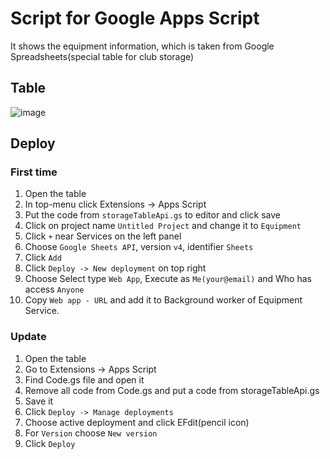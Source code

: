# Script for Google Apps Script
It shows the equipment information, which is taken from Google Spreadsheets(special table for club storage)

## Table
![image](https://github.com/takttusur/takt-equipment/assets/15832039/6f835932-986f-4ae2-a875-d5e3f33b6d91)

## Deploy

### First time
1. Open the table
2. In top-menu click Extensions -> Apps Script
3. Put the code from `storageTableApi.gs` to editor and click save
4. Click on project name `Untitled Project` and change it to `Equipment`
5. Click `+` near Services on the left panel
6. Choose `Google Sheets API`, version `v4`, identifier `Sheets`
7. Click `Add`
8. Click `Deploy -> New deployment` on top right
9. Choose Select type `Web App`,  Execute as `Me(your@email)` and Who has access `Anyone`
10. Copy `Web app - URL` and add it to Background worker of Equipment Service.

### Update

1. Open the table
2. Go to Extensions -> Apps Script
3. Find Code.gs file and open it
4. Remove all code from Code.gs and put a code from storageTableApi.gs
5. Save it
6. Click `Deploy -> Manage deployments`
7. Choose active deployment and click EFdit(pencil icon)
8. For `Version` choose `New version`
9. Click `Deploy`

